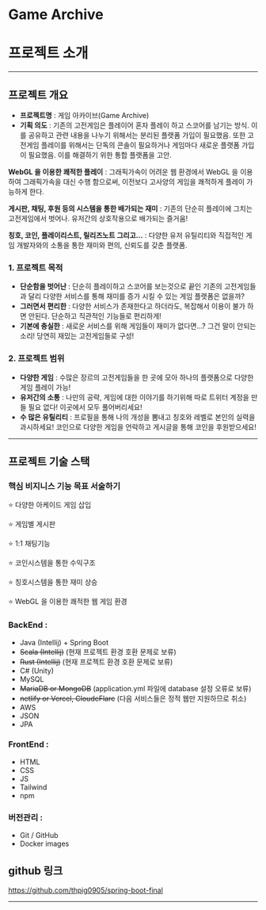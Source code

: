 # Game Archive

# 프로젝트 소개

---

## 프로젝트 개요

- **프로젝트명** : 게임 아카이브(Game Archive)
- **기획 의도** : 기존의 고전게임은 플레이어 혼자 플레이 하고 스코어를 남기는 방식. 이를 공유하고 관련 내용을 나누기 위해서는 분리된 플랫폼 가입이 필요했음. 또한 고전게임 플레이를 위해서는 단독의 콘솔이 필요하거나 게임마다 새로운 플랫폼 가입이 필요했음. 이를 해결하기 위한 통합 플랫폼을 고안.

**WebGL 을  이용한 쾌적한 플레이** : 그래픽가속이 어려운 웹 환경에서 WebGL 을 이용하여 그래픽가속을 대신 수행 함으로써, 이전보다 고사양의 게임을 쾌적하게 플레이 가능하게 한다.

**게시판, 채팅, 후원 등의 시스템을 통한 배가되는 재미** : 기존의 단순히 플레이에 그치는 고전게임에서 벗어나. 유저간의 상호작용으로 배가되는 즐거움!

**칭호, 코인, 플레이리스트, 릴리즈노트 그리고…** : 다양한 유저 유틸리티와 직접적인 게임 개발자와의 소통을 통한 재미와 편의, 신뢰도를 갖춘 플랫폼.

### 1. 프로젝트 목적

- **단순함을 벗어난** : 단순히 플레이하고 스코어를 보는것으로 끝인 기존의 고전게임들과 달리 다양한 서비스를 통해 재미를 증가 시킬 수 있는 게임 플랫폼은 없을까?
- **그러면서 편리한** : 다양한 서비스가 존재한다고 하더라도, 복잡해서 이용이 불가 하면 안된다. 단순하고 직관적인 기능들로 편리하게!
- **기본에 충실한** : 새로운 서비스를 위해 게임들이 재미가 없다면…? 그건 말이 안되는소리! 당연히 재밌는 고전게임들로 구성!

### 2. 프로젝트 범위

- **다양한 게임** : 수많은 장르의 고전게임들을 한 곳에 모아 하나의 플랫폼으로 다양한 게임 플레이 가능!
- **유저간의 소통** : 나만의 공략, 게임에 대한 이야기를 하기위해 따로 트위터 계정을 만들 필요 없다! 이곳에서 모두 풀어버리세요!
- **수 많은 유틸리티** : 프로필을 통해 나의 개성을 뽐내고 칭호와 레벨로 본인의 실력을 과시하세요! 코인으로 다양한 게임을 언락하고 게시글을 통해 코인을 후원받으세요!

---

## 프로젝트 기술 스택

### 핵심 비지니스 기능 목표 서술하기

⭐ 다양한 아케이드 게임 삽입

⭐ 게임별 게시판 

⭐ 1:1 채팅기능

⭐ 코인시스템을 통한 수익구조

⭐ 칭호시스템을 통한 재미 상승

⭐ WebGL 을 이용한 쾌적한 웹 게임 환경

### BackEnd :

- Java (Intellij) + Spring Boot
- ~~Scala (Intellij)~~ (현재 프로젝트 환경 호환 문제로 보류)
- ~~Rust (Intellij)~~ (현재 프로젝트 환경 호환 문제로 보류)
- C# (Unity)
- MySQL
- ~~MariaDB or MongoDB~~ (application.yml 파일에 database 설정 오류로 보류)
- ~~netlify or Vercel, CloudeFlare~~ (다음 서비스들은 정적 웹만 지원하므로 취소)
- AWS
- JSON
- JPA

### FrontEnd :

- HTML
- CSS
- JS
- Tailwind
- npm

### 버전관리 :

- Git / GitHub
- Docker images

## github 링크

https://github.com/thpig0905/spring-boot-final

---
